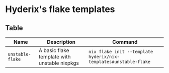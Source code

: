 # Hyderix's flake templates

## Table

| Name             | Description                                  | Command                                                          |
| ---------------- | -------------------------------------------- | ---------------------------------------------------------------- |
| `unstable-flake` | A basic flake template with unstable nixpkgs | `nix flake init --template hyderix/nix-templates#unstable-flake` |
